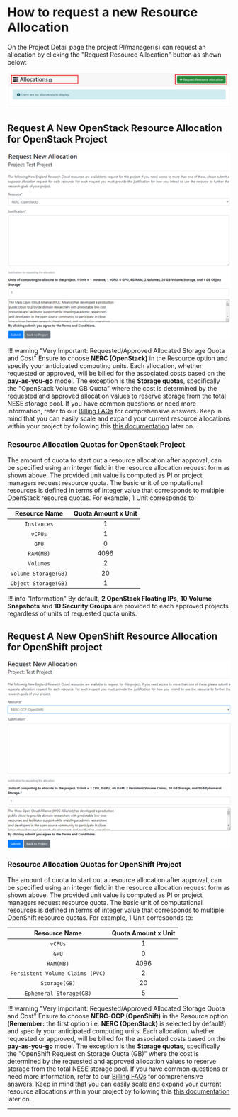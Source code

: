 # How to request a new Resource Allocation

On the Project Detail page the project PI/manager(s) can request an allocation
by clicking the "Request Resource Allocation" button as shown below:

![Requesting an Allocation](images/new_resource_allocation.png)

## Request A New OpenStack Resource Allocation for OpenStack Project

![Request A New OpenStack Resource Allocation](images/coldfront-request-new-openstack-allocation.png)

!!! warning "Very Important: Requested/Approved Allocated Storage Quota and Cost"
    Ensure to choose **NERC (OpenStack)** in the Resource option and specify your
    anticipated computing units. Each allocation, whether requested or approved,
    will be billed for the associated costs based on the **pay-as-you-go** model.
    The exception is the **Storage quotas**, specifically the "OpenStack Volume
    GB Quota" where the cost is determined by the requested and approved allocation
    values to reserve storage from the total NESE storage pool. If you have common
    questions or need more information, refer to our
    [Billing FAQs](../../get-started/cost-billing/billing-faqs.md) for comprehensive
    answers. Keep in mind that you can easily scale and expand your current resource
    allocations within your project by following this [this documentation](allocation-change-request.md#request-change-resource-allocation-attributes-for-openstack-project)
    later on.

### Resource Allocation Quotas for OpenStack Project

The amount of quota to start out a resource allocation after approval, can be
specified using an integer field in the resource allocation request form as shown
above. The provided unit value is computed as PI or project managers request
resource quota. The basic unit of computational resources is defined in terms of
integer value that corresponds to multiple OpenStack resource quotas. For example,
1 Unit corresponds to:

| Resource Name         | Quota Amount x Unit                   |
| :-------------------: | :-----------------------------------: |
| `Instances`           | 1                                     |
| `vCPUs`               | 1                                     |
| `GPU`                 | 0                                     |
| `RAM(MB)`             | 4096                                  |
| `Volumes`             | 2                                     |
| `Volume Storage(GB)`  | 20                                    |
| `Object Storage(GB)`  | 1                                     |

!!! info "Information"
    By default, **2 OpenStack Floating IPs**, **10 Volume Snapshots** and **10 Security
    Groups** are provided to each approved projects regardless of units of requested
    quota units.

## Request A New OpenShift Resource Allocation for OpenShift project

![Request A New OpenShift Resource Allocation](images/coldfront-request-new-openshift-allocation.png)

### Resource Allocation Quotas for OpenShift Project

The amount of quota to start out a resource allocation after approval, can be
specified using an integer field in the resource allocation request form as shown
above. The provided unit value is computed as PI or project managers request
resource quota. The basic unit of computational resources is defined in terms of
integer value that corresponds to multiple OpenShift resource quotas. For example,
1 Unit corresponds to:

| Resource Name         | Quota Amount x Unit                   |
| :-------------------: | :-----------------------------------: |
| `vCPUs`               | 1                                     |
| `GPU`                 | 0                                     |
| `RAM(MB)`                 | 4096                                  |
| `Persistent Volume Claims (PVC)`             | 2                                     |
| `Storage(GB)`  | 20                                  |
| `Ephemeral Storage(GB)`  | 5                                     |

!!! warning "Very Important: Requested/Approved Allocated Storage Quota and Cost"
    Ensure to choose **NERC-OCP (OpenShift)** in the Resource option (**Remember:**
    the first option i.e. **NERC (OpenStack)** is selected by default!) and specify
    your anticipated computing units. Each allocation, whether requested or approved,
    will be billed for the associated costs based on the **pay-as-you-go** model.
    The exception is the **Storage quotas**, specifically the "OpenShift Request
    on Storage Quota (GB)" where the cost is determined by the requested and
    approved allocation values to reserve storage from the total NESE storage pool.
    If you have common questions or need more information, refer to our
    [Billing FAQs](../../get-started/cost-billing/billing-faqs.md) for comprehensive
    answers. Keep in mind that you can easily scale and expand your current
    resource allocations within your project by following this [this documentation](#request-change-resource-allocation-attributes-for-openshift-project)
    later on.

---
